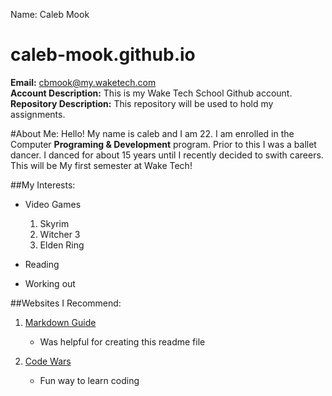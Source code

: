 Name: Caleb Mook   
# caleb-mook.github.io
**Email:** cbmook@my.waketech.com   
**Account Description:** This is my Wake Tech School Github account.   
**Repository Description:** This repository will be used to hold my assignments.   

#About Me:
    Hello! My name is caleb and I am 22. I am enrolled in the Computer **Programing & Development** program. Prior to this I was a ballet dancer. I danced for about 15 years until I recently decided to swith careers. This will be My first semester at Wake Tech!
    
##My Interests:

* Video Games
    1. Skyrim
    2. Witcher 3
    3. Elden Ring

* Reading

* Working out

##Websites I Recommend:

1. [Markdown Guide](https://www.markdownguide.org/basic-syntax/)
    * Was helpful for creating this readme file

2. [Code Wars](https://www.codewars.com/)
    * Fun way to learn coding
